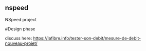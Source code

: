 ## nspeed
NSpeed project

#Design phase

discuss here: https://lafibre.info/tester-son-debit/mesure-de-debit-nouveau-projet/


